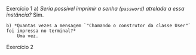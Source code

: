 Exercício 1
    a) *Seria possível imprimir a senha (`password`) atrelada a essa instância?*
        Sim.

    b) *Quantas vezes a mensagem `"Chamando o construtor da classe User"` foi impressa no terminal?*
        Uma vez.

Exercício 2
    